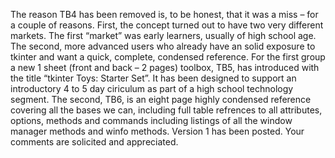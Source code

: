 The reason TB4 has been removed is, to be honest, that it was a miss – for a couple of reasons. First, the concept turned out to have two very different markets. The first “market” was early learners, usually of high school age. The second, more advanced users who already have an solid exposure to tkinter and want a quick, complete, condensed reference.
For the first group a new 1 sheet (front and back – 2 pages) toolbox, TB5, has introduced with the title “tkinter Toys: Starter Set”. It has been designed to support an introductory 4 to 5 day ciriculum as part of a high school technology segment.
The second, TB6, is an eight page highly condensed reference covering all the bases we can, including full table refrences to all attributes, options, methods and commands including listings of all the window manager methods and winfo methods. Version 1 has been posted. Your comments are solicited and appreciated.
